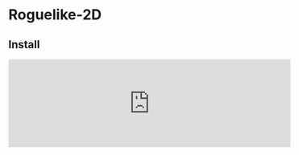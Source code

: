 # Roguelike-2D

## Install

<iframe frameborder="0" src="https://itch.io/embed/1927513?border_width=5&amp;bg_color=333333&amp;fg_color=ffffff&amp;link_color=5bbefa&amp;border_color=5bbefa" width="560" height="175"><a href="https://washi-fr.itch.io/roguelike-2d">Roguelike 2D by Washi_fr</a></iframe>
